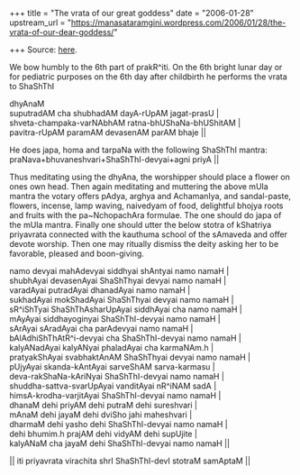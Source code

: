 +++
title = "The vrata of our great goddess"
date = "2006-01-28"
upstream_url = "https://manasataramgini.wordpress.com/2006/01/28/the-vrata-of-our-dear-goddess/"

+++
Source: [here](https://manasataramgini.wordpress.com/2006/01/28/the-vrata-of-our-dear-goddess/).

We bow humbly to the 6th part of prakR^iti. On the 6th bright lunar day or for pediatric purposes on the 6th day after childbirth he performs the vrata to ShaShThI

dhyAnaM  
suputradAM cha shubhadAM dayA-rUpAM jagat-prasU \|  
shveta-champaka-varNAbhAM ratna-bhUShaNa-bhUShitAM \|  
pavitra-rUpAM paramAM devasenAM parAM bhaje \|\|

He does japa, homa and tarpaNa with the following ShaShThI mantra:  
praNava+bhuvaneshvari+ShaShThI-devyai+agni priyA \|\|

Thus meditating using the dhyAna, the worshipper should place a flower on ones own head. Then again meditating and muttering the above mUla mantra the votary offers pAdya, arghya and AchamanIya, and sandal-paste, flowers, incense, lamp waving, naivedyam of food, delightful bhojya roots and fruits with the pa\~NchopachAra formulae. The one should do japa of the mUla mantra. Finally one should utter the below stotra of kShatriya priyavrata connected with the kauthuma school of the sAmaveda and offer devote worship. Then one may ritually dismiss the deity asking her to be favorable, pleased and boon-giving.

namo devyai mahAdevyai siddhyai shAntyai namo namaH \|  
shubhAyai devasenAyai ShaShThyai devyai namo namaH \|  
varadAyai putradAyai dhanadAyai namo namaH \|  
sukhadAyai mokShadAyai ShaShThyai devyai namo namaH \|  
sR^iShTyai ShaShThAsharUpAyai siddhAyai cha namo namaH \|  
mAyAyai siddhayoginyai ShaShThI-devyai namo namaH \|  
sArAyai sAradAyai cha parAdevyai namo namaH \|  
bAlAdhiShThAtR^i-devyai cha ShaShThI-devyai namo namaH \|  
kalyANadAyai kalyANyai phaladAyai cha karmaNAm.h \|  
pratyakShAyai svabhaktAnAM ShaShThyai devyai namo namaH \|  
pUjyAyai skanda-kAntAyai sarveShAM sarva-karmasu \|  
deva-rakShaNa-kAriNyai ShaShThI-devyai namo namaH \|  
shuddha-sattva-svarUpAyai vanditAyai nR^iNAM sadA \|  
himsA-krodha-varjitAyai ShaShThI-devyai namo namaH \|  
dhanaM dehi priyAM dehi putraM dehi sureshvari \|  
mAnaM dehi jayaM dehi dviSho jahi maheshvari \|  
dharmaM dehi yasho dehi ShaShThI-devyai namo namaH \|  
dehi bhumim.h prajAM dehi vidyAM dehi supUjite \|  
kalyANaM cha jayaM dehi ShaShThI-devyai namo namaH \|\|

\|\| iti priyavrata virachita shrI ShaShThI-devI stotraM samAptaM \|\|

